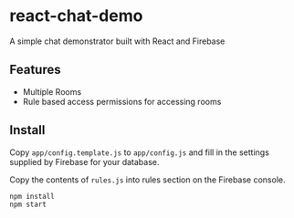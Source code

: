 # react-chat-demo

A simple chat demonstrator built with React and Firebase

## Features
- Multiple Rooms
- Rule based access permissions for accessing rooms

## Install

Copy `app/config.template.js` to `app/config.js` and fill in the settings supplied by Firebase for your database.

Copy the contents of `rules.js` into rules section on the Firebase console. 

```bash
npm install
npm start
```